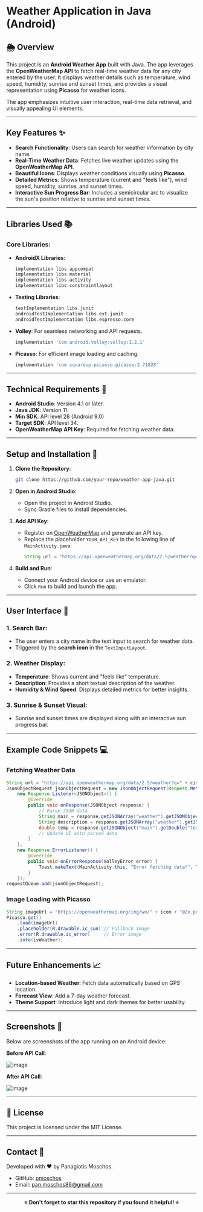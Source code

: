 # Weather Application in Java (Android)

## 🌦️ Overview

This project is an **Android Weather App** built with Java. The app leverages the **OpenWeatherMap API** to fetch real-time weather data for any city entered by the user. It displays weather details such as temperature, wind speed, humidity, sunrise and sunset times, and provides a visual representation using **Picasso** for weather icons.

The app emphasizes intuitive user interaction, real-time data retrieval, and visually appealing UI elements.

---

## Key Features ✨

- **Search Functionality**: Users can search for weather information by city name.
- **Real-Time Weather Data**: Fetches live weather updates using the **OpenWeatherMap API**.
- **Beautiful Icons**: Displays weather conditions visually using **Picasso**.
- **Detailed Metrics**: Shows temperature (current and "feels like"), wind speed, humidity, sunrise, and sunset times.
- **Interactive Sun Progress Bar**: Includes a semicircular arc to visualize the sun's position relative to sunrise and sunset times.

---

## Libraries Used 📚

### Core Libraries:
- **AndroidX Libraries**:
  ```gradle
  implementation libs.appcompat
  implementation libs.material
  implementation libs.activity
  implementation libs.constraintlayout
  ```
- **Testing Libraries**:
  ```gradle
  testImplementation libs.junit
  androidTestImplementation libs.ext.junit
  androidTestImplementation libs.espresso.core
  ```
- **Volley**: For seamless networking and API requests.
  ```gradle
  implementation 'com.android.volley:volley:1.2.1'
  ```
- **Picasso**: For efficient image loading and caching.
  ```gradle
  implementation 'com.squareup.picasso:picasso:2.71828'
  ```

---

## Technical Requirements 🔧

- **Android Studio**: Version 4.1 or later.
- **Java JDK**: Version 11.
- **Min SDK**: API level 28 (Android 9.0)
- **Target SDK**: API level 34.
- **OpenWeatherMap API Key**: Required for fetching weather data.

---

## Setup and Installation 🚀

1. **Clone the Repository**:
   ```bash
   git clone https://github.com/your-repo/weather-app-java.git
   ```

2. **Open in Android Studio**:
   - Open the project in Android Studio.
   - Sync Gradle files to install dependencies.

3. **Add API Key**:
   - Register on [OpenWeatherMap](https://openweathermap.org/) and generate an API key.
   - Replace the placeholder `YOUR_API_KEY` in the following line of `MainActivity.java`:
     ```java
     String url = "https://api.openweathermap.org/data/2.5/weather?q=" + city + "&appid=YOUR_API_KEY";
     ```

4. **Build and Run**:
   - Connect your Android device or use an emulator.
   - Click `Run` to build and launch the app.

---

## User Interface 📱

### 1. **Search Bar**:
   - The user enters a city name in the text input to search for weather data.
   - Triggered by the **search icon** in the `TextInputLayout`.

### 2. **Weather Display**:
   - **Temperature**: Shows current and "feels like" temperature.
   - **Description**: Provides a short textual description of the weather.
   - **Humidity & Wind Speed**: Displays detailed metrics for better insights.

### 3. **Sunrise & Sunset Visual**:
   - Sunrise and sunset times are displayed along with an interactive sun progress bar.

---

## Example Code Snippets 💻

### Fetching Weather Data
```java
String url = "https://api.openweathermap.org/data/2.5/weather?q=" + city + "&appid=YOUR_API_KEY";
JsonObjectRequest jsonObjectRequest = new JsonObjectRequest(Request.Method.GET, url, null,
    new Response.Listener<JSONObject>() {
        @Override
        public void onResponse(JSONObject response) {
            // Parse JSON data
            String main = response.getJSONArray("weather").getJSONObject(0).getString("main");
            String description = response.getJSONArray("weather").getJSONObject(0).getString("description");
            double temp = response.getJSONObject("main").getDouble("temp");
            // Update UI with parsed data
        }
    },
    new Response.ErrorListener() {
        @Override
        public void onErrorResponse(VolleyError error) {
            Toast.makeText(MainActivity.this, "Error fetching data!", Toast.LENGTH_SHORT).show();
        }
    });
requestQueue.add(jsonObjectRequest);
```

### Image Loading with Picasso
```java
String imageUrl = "https://openweathermap.org/img/wn/" + icon + "@2x.png";
Picasso.get()
    .load(imageUrl)
    .placeholder(R.drawable.ic_sun) // Fallback image
    .error(R.drawable.ic_error)     // Error image
    .into(ivWeather);
```

---

## Future Enhancements 📈

- **Location-based Weather**: Fetch data automatically based on GPS location.
- **Forecast View**: Add a 7-day weather forecast.
- **Theme Support**: Introduce light and dark themes for better usability.

---

## Screenshots 📸

Below are screenshots of the app running on an Android device:

**Before API Call**:

![image](https://github.com/user-attachments/assets/0eabf931-fcf7-4336-9052-6b00c3cc3386)

**After API Call**:

![image](https://github.com/user-attachments/assets/8936f56a-bc89-4222-acaa-04d1318f19c2)

---

## 🔄 License

This project is licensed under the MIT License.

---

## Contact 📧

Developed with ❤️ by Panagiotis Moschos.

- GitHub: [pmoschos](https://github.com/pmoschos)
- Email: [pan.moschos86@gmail.com](mailto:pan.moschos86@gmail.com)

---

<p align="center">
  <b>⭐ Don't forget to star this repository if you found it helpful! ⭐</b>
</p>






